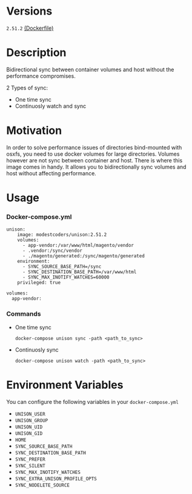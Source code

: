 # Versions

`2.51.2` [(Dockerfile)](https://github.com/ModestCoders/dockerfiles/blob/master/unison/2.51.2/Dockerfile)

# Description
Bidirectional sync between container volumes and host without the performance compromises.

2 Types of sync:

* One time sync
* Continuosly watch and sync

# Motivation
In order to solve performance issues of directories bind-mounted with osxfs, you need to use docker volumes for large directories. Volumes however are not sync between container and host. There is where this image comes in handy. It allows you to bidirectionally sync volumes and host without affecting performance.

# Usage

### Docker-compose.yml
```
unison:
    image: modestcoders/unison:2.51.2
    volumes:
      - app-vendor:/var/www/html/magento/vendor
      - .vendor:/sync/vendor
      - ./magento/generated:/sync/magento/generated
    environment:
      - SYNC_SOURCE_BASE_PATH=/sync
      - SYNC_DESTINATION_BASE_PATH=/var/www/html
      - SYNC_MAX_INOTIFY_WATCHES=60000
    privileged: true

volumes:
  app-vendor:
```

### Commands

* One time sync

	```
	docker-compose unison sync -path <path_to_sync>
	```

* Continuosly sync

	```
	docker-compose unison watch -path <path_to_sync>
	```

# Environment Variables

You can configure the following variables in your `docker-compose.yml`

* `UNISON_USER`
* `UNISON_GROUP`
* `UNISON_UID`
* `UNISON_GID`
* `HOME`
* `SYNC_SOURCE_BASE_PATH`
* `SYNC_DESTINATION_BASE_PATH`
* `SYNC_PREFER`
* `SYNC_SILENT`
* `SYNC_MAX_INOTIFY_WATCHES`
* `SYNC_EXTRA_UNISON_PROFILE_OPTS`
* `SYNC_NODELETE_SOURCE`